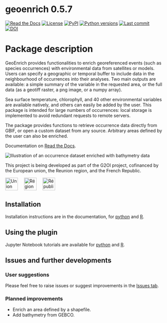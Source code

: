 # **geoenrich 0.5.7**

[![Read the Docs](https://img.shields.io/readthedocs/geoenrich)](https://geoenrich.readthedocs.io/en/latest/)
[![License](https://img.shields.io/github/license/morand-g/geoenrich?color=green)](https://github.com/morand-g/geoenrich/blob/main/LICENSE)
[![PyPI](https://img.shields.io/pypi/v/geoenrich?color=green)](https://pypi.org/project/geoenrich/)
[![Python versions](https://img.shields.io/pypi/pyversions/geoenrich)](https://www.python.org/downloads/)
[![Last commit](https://img.shields.io/github/last-commit/morand-g/geoenrich)](https://github.com/morand-g/geoenrich/)
[![DOI](https://zenodo.org/badge/DOI/10.5281/zenodo.6458090.svg)](https://doi.org/10.5281/zenodo.6458090)

# Package description

GeoEnrich provides functionalities to enrich georeferenced events (such as species occurrences) with environmental data from satellites or models. Users can specify a geographic or temporal buffer to include data in the neighbourhood of occurrences into their analyses. Two main outputs are available: a simple summary of the variable in the requested area, or the full data (as a geotiff raster, a png image, or a numpy array).

Sea surface temperature, chlorophyll, and 40 other environmental variables are available natively, and others can easily be added by the user. This package is intended for large numbers of occurrences: local storage is implemented to avoid redundant requests to remote servers.

The package provides functions to retrieve occurrence data directly from GBIF, or open a custom dataset from any source. Arbitrary areas defined by the user can also be enriched.

Documentation on [Read the Docs](https://geoenrich.readthedocs.io).

![Illustration of an occurrence dataset enriched with bathymetry data](https://github.com/morand-g/geoenrich/blob/main/geoenrich/data/readme_illus_1.png?raw=true "Illustration of an occurrence dataset enriched with bathymetry data")

This project is being developed as part of the G2OI project, cofinanced by the European union, the Reunion region, and the French Republic.

<a href="https://european-union.europa.eu/index_fr"><img alt='Union Européenne' src="https://raw.githubusercontent.com/morand-g/geoenrich/main/docker/app/static/assets/logo_ue.png" height="40" ></a> &nbsp; &nbsp; <a href="https://regionreunion.com/"><img alt='Région Réunion' src="https://raw.githubusercontent.com/morand-g/geoenrich/main/docker/app/static/assets/logo_reunion.png" height="40" ></a> &nbsp; &nbsp; <a href="https://www.gouvernement.fr/"><img alt='République Française' src="https://raw.githubusercontent.com/morand-g/geoenrich/main/docker/app/static/assets/logo_france.png" height="40" ></a>

## Installation

Installation instructions are in the documentation, for [python](https://geoenrich.readthedocs.io/en/latest/install.html) and [R](https://geoenrich.readthedocs.io/en/latest/r-install.html).

## Using the plugin

Jupyter Notebook tutorials are available for [python](https://geoenrich.readthedocs.io/en/latest/tutorial.html) and [R](https://geoenrich.readthedocs.io/en/latest/r-tutorial.html).

## Issues and further developments

### User suggestions

Please feel free to raise issues or suggest improvements in the [Issues tab](https://github.com/morand-g/geoenrich/issues).

### Planned improvements

- Enrich an area defined by a shapefile.
- Add bathymetry from GEBCO.
